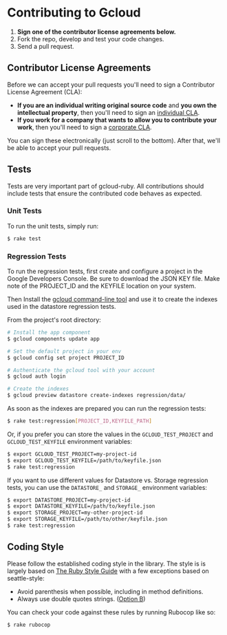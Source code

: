 # Contributing to Gcloud

1. **Sign one of the contributor license agreements below.**
2. Fork the repo, develop and test your code changes.
3. Send a pull request.

## Contributor License Agreements

Before we can accept your pull requests you'll need to sign a Contributor License Agreement (CLA):

- **If you are an individual writing original source code** and **you own the intellectual property**, then you'll need to sign an [individual CLA](https://developers.google.com/open-source/cla/individual).
- **If you work for a company that wants to allow you to contribute your work**, then you'll need to sign a [corporate CLA](https://developers.google.com/open-source/cla/corporate).

You can sign these electronically (just scroll to the bottom). After that, we'll be able to accept your pull requests.

## Tests

Tests are very important part of gcloud-ruby. All contributions should include tests that ensure the contributed code behaves as expected.

### Unit Tests

To run the unit tests, simply run:

``` sh
$ rake test
```

### Regression Tests

To run the regression tests, first create and configure a project in the Google Developers Console. Be sure to download the JSON KEY file. Make note of the PROJECT_ID and the KEYFILE location on your system.

Then Install the [gcloud command-line tool](https://developers.google.com/cloud/sdk/gcloud/) and use it to create the indexes used in the datastore regression tests.

From the project's root directory:

``` sh
# Install the app component
$ gcloud components update app

# Set the default project in your env
$ gcloud config set project PROJECT_ID

# Authenticate the gcloud tool with your account
$ gcloud auth login

# Create the indexes
$ gcloud preview datastore create-indexes regression/data/
```

As soon as the indexes are prepared you can run the regression tests:

``` sh
$ rake test:regression[PROJECT_ID,KEYFILE_PATH]
```

Or, if you prefer you can store the values in the `GCLOUD_TEST_PROJECT` and `GCLOUD_TEST_KEYFILE` environment variables:

``` sh
$ export GCLOUD_TEST_PROJECT=my-project-id
$ export GCLOUD_TEST_KEYFILE=/path/to/keyfile.json
$ rake test:regression
```

If you want to use different values for Datastore vs. Storage regression tests, you can use the `DATASTORE_` and `STORAGE_` environment variables:

``` sh
$ export DATASTORE_PROJECT=my-project-id
$ export DATASTORE_KEYFILE=/path/to/keyfile.json
$ export STORAGE_PROJECT=my-other-project-id
$ export STORAGE_KEYFILE=/path/to/other/keyfile.json
$ rake test:regression
```

## Coding Style

Please follow the established coding style in the library. The style is is largely based on [The Ruby Style Guide](https://github.com/bbatsov/ruby-style-guide) with a few exceptions based on seattle-style:

* Avoid parenthesis when possible, including in method definitions.
* Always use double quotes strings. ([Option B](https://github.com/bbatsov/ruby-style-guide#strings))

You can check your code against these rules by running Rubocop like so:

```sh
$ rake rubocop
```
